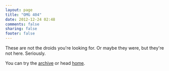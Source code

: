 ```yaml
---
layout: page
title: "OMG 404"
date: 2012-12-24 02:48
comments: false
sharing: false
footer: false
---
```


These are not the droids you're looking for. Or maybe they were, but
they're not here. Seriously.

You can try the [archive](/blog/archive) or head [home](/). 

